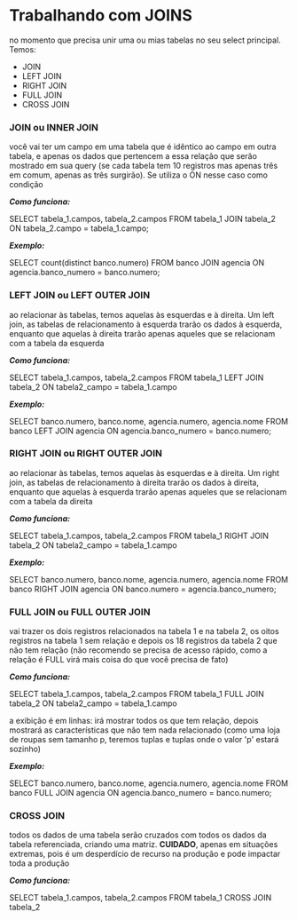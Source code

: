 # Trabalhando com JOINS

no momento que precisa unir uma ou mias tabelas no seu select principal. Temos:

- JOIN
- LEFT JOIN
- RIGHT JOIN
- FULL JOIN
- CROSS JOIN

### JOIN ou INNER JOIN 

você vai ter um campo em uma tabela que é idêntico ao campo em outra tabela, e apenas os dados que pertencem a essa relação que serão mostrado em sua query (se cada tabela tem 10 registros mas apenas três em comum, apenas as três surgirão). Se utiliza o ON nesse caso como condição 

***Como funciona:***

SELECT tabela_1.campos, tabela_2.campos FROM tabela_1 JOIN tabela_2 ON tabela_2.campo = tabela_1.campo;

***Exemplo:***

SELECT count(distinct banco.numero) FROM banco JOIN agencia ON agencia.banco_numero = banco.numero;

### LEFT JOIN ou LEFT OUTER JOIN



ao relacionar às tabelas, temos aquelas às esquerdas e à direita. Um left join, as tabelas de relacionamento à esquerda trarão os dados à esquerda, enquanto que aquelas à direita trarão apenas aqueles que se relacionam com a tabela da esquerda 

***Como funciona:***

SELECT tabela_1.campos, tabela_2.campos FROM tabela_1 LEFT JOIN tabela_2 ON tabela2_campo = tabela_1.campo

***Exemplo:***

SELECT banco.numero, banco.nome, agencia.numero, agencia.nome FROM banco LEFT JOIN agencia ON agencia.banco_numero = banco.numero;

### RIGHT JOIN ou RIGHT OUTER JOIN 

ao relacionar às tabelas, temos aquelas às esquerdas e à direita. Um right join, as tabelas de relacionamento à direita trarão os dados à direita, enquanto que aquelas à esquerda trarão apenas aqueles que se relacionam com a tabela da direita 

***Como funciona:***

SELECT tabela_1.campos, tabela_2.campos FROM tabela_1 RIGHT JOIN tabela_2 ON tabela2_campo = tabela_1.campo

***Exemplo:***

SELECT banco.numero, banco.nome, agencia.numero, agencia.nome FROM banco RIGHT JOIN agencia ON banco.numero = agencia.banco_numero;

### FULL JOIN ou FULL OUTER JOIN

vai trazer os dois registros relacionados na tabela 1 e na tabela 2, os oitos registros na tabela 1 sem relação e depois os 18 registros da tabela 2 que não tem relação (não recomendo se precisa de acesso rápido, como a relação é FULL virá mais coisa do que você precisa de fato)

***Como funciona:***

SELECT tabela_1.campos, tabela_2.campos FROM tabela_1 FULL JOIN tabela_2 ON tabela2_campo = tabela_1.campo

a exibição é em linhas: irá mostrar todos os que tem relação, depois mostrará as características que não tem nada relacionado (como uma loja de roupas sem tamanho p, teremos tuplas e tuplas onde o valor 'p' estará sozinho)

***Exemplo:***

SELECT banco.numero, banco.nome, agencia.numero, agencia.nome FROM banco FULL JOIN agencia ON agencia.banco_numero = banco.numero;

### CROSS JOIN

todos os dados de uma tabela serão cruzados com todos os dados da tabela referenciada, criando uma matriz. **CUIDADO**, apenas em situações extremas, pois é um desperdício de recurso na produção e pode impactar toda a produção

***Como funciona:***

SELECT tabela_1.campos, tabela_2.campos FROM tabela_1 CROSS JOIN tabela_2



